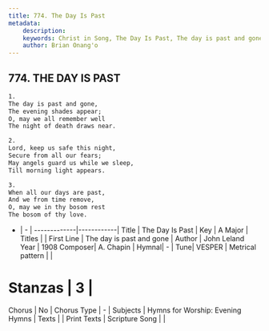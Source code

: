 ```yaml
---
title: 774. The Day Is Past
metadata:
    description: 
    keywords: Christ in Song, The Day Is Past, The day is past and gone, 
    author: Brian Onang'o
---
```



## 774. THE DAY IS PAST

```txt
1.
The day is past and gone,
The evening shades appear;
O, may we all remember well
The night of death draws near.

2.
Lord, keep us safe this night,
Secure from all our fears;
May angels guard us while we sleep,
Till morning light appears.

3.
When all our days are past,
And we from time remove,
O, may we in thy bosom rest
The bosom of thy love.


```

- |   -  |
-------------|------------|
Title | The Day Is Past |
Key | A Major |
Titles |  |
First Line | The day is past and gone |
Author | John Leland
Year | 1908
Composer| A. Chapin |
Hymnal|  - |
Tune| VESPER |
Metrical pattern | |
# Stanzas | 3 |
Chorus | No |
Chorus Type | - |
Subjects | Hymns for Worship: Evening Hymns |
Texts |  |
Print Texts | 
Scripture Song |  |
  
